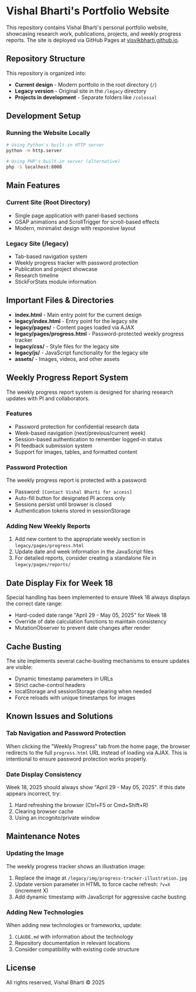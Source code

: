 # Vishal Bharti's Portfolio Website

This repository contains Vishal Bharti's personal portfolio website, showcasing research work, publications, projects, and weekly progress reports. The site is deployed via GitHub Pages at [visvikbharti.github.io](https://visvikbharti.github.io/).

## Repository Structure

This repository is organized into:

- **Current design** - Modern portfolio in the root directory (`/`)
- **Legacy version** - Original site in the `/legacy` directory
- **Projects in development** - Separate folders like `/colossal`

## Development Setup

### Running the Website Locally

```bash
# Using Python's built-in HTTP server
python -m http.server

# Using PHP's built-in server (alternative)
php -S localhost:8000
```

## Main Features

### Current Site (Root Directory)

- Single page application with panel-based sections
- GSAP animations and ScrollTrigger for scroll-based effects
- Modern, minimalist design with responsive layout

### Legacy Site (/legacy)

- Tab-based navigation system
- Weekly progress tracker with password protection
- Publication and project showcase
- Research timeline
- StickForStats module information

## Important Files & Directories

- **index.html** - Main entry point for the current design
- **legacy/index.html** - Entry point for the legacy site
- **legacy/pages/** - Content pages loaded via AJAX
- **legacy/pages/progress.html** - Password-protected weekly progress tracker
- **legacy/css/** - Style files for the legacy site
- **legacy/js/** - JavaScript functionality for the legacy site
- **assets/** - Images, videos, and other assets

## Weekly Progress Report System

The weekly progress report system is designed for sharing research updates with PI and collaborators.

### Features

- Password protection for confidential research data
- Week-based navigation (next/previous/current week)
- Session-based authentication to remember logged-in status
- PI feedback submission system
- Support for images, tables, and formatted content

### Password Protection

The weekly progress report is protected with a password:

- Password: `[Contact Vishal Bharti for access]` 
- Auto-fill button for designated PI access only
- Sessions persist until browser is closed
- Authentication tokens stored in sessionStorage

### Adding New Weekly Reports

1. Add new content to the appropriate weekly section in `legacy/pages/progress.html`
2. Update date and week information in the JavaScript files
3. For detailed reports, consider creating a standalone file in `legacy/pages/reports/`

## Date Display Fix for Week 18

Special handling has been implemented to ensure Week 18 always displays the correct date range:

- Hard-coded date range "April 29 - May 05, 2025" for Week 18
- Override of date calculation functions to maintain consistency
- MutationObserver to prevent date changes after render

## Cache Busting

The site implements several cache-busting mechanisms to ensure updates are visible:

- Dynamic timestamp parameters in URLs
- Strict cache-control headers
- localStorage and sessionStorage clearing when needed
- Force reloads with unique timestamps for images

## Known Issues and Solutions

### Tab Navigation and Password Protection

When clicking the "Weekly Progress" tab from the home page, the browser redirects to the full `progress.html` URL instead of loading via AJAX. This is intentional to ensure password protection works properly.

### Date Display Consistency

Week 18, 2025 should always show "April 29 - May 05, 2025". If this date appears incorrect, try:
1. Hard refreshing the browser (Ctrl+F5 or Cmd+Shift+R)
2. Clearing browser cache
3. Using an incognito/private window

## Maintenance Notes

### Updating the Image

The weekly progress tracker shows an illustration image:

1. Replace the image at `/legacy/img/progress-tracker-illustration.jpg`
2. Update version parameter in HTML to force cache refresh: `?v=X` (increment X)
3. Add dynamic timestamp with JavaScript for aggressive cache busting

### Adding New Technologies

When adding new technologies or frameworks, update:
1. `CLAUDE.md` with information about the technology
2. Repository documentation in relevant locations
3. Consider compatibility with existing code structure

## License

All rights reserved, Vishal Bharti © 2025